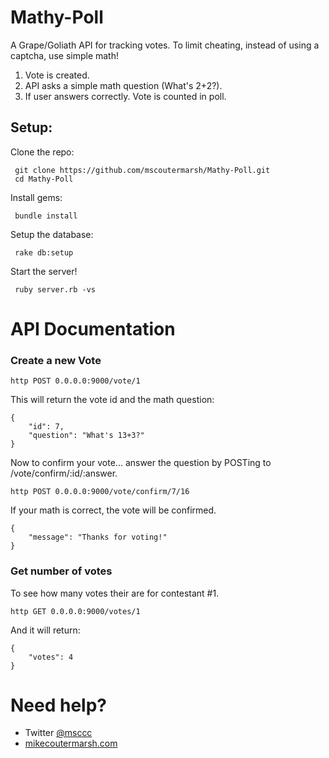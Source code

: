 Mathy-Poll
===========================
A Grape/Goliath API for tracking votes. To limit cheating, instead of using a captcha, use simple math!  
  

1. Vote is created.
2. API asks a simple math question (What's 2+2?).
3. If user answers correctly. Vote is counted in poll.



Setup:
------
Clone the repo:

     git clone https://github.com/mscoutermarsh/Mathy-Poll.git
     cd Mathy-Poll

Install gems:

     bundle install

Setup the database:

     rake db:setup

Start the server!

     ruby server.rb -vs


API Documentation
============================

### Create a new Vote

    http POST 0.0.0.0:9000/vote/1

This will return the vote id and the math question:

    {
        "id": 7, 
        "question": "What's 13+3?"
    }

Now to confirm your vote... answer the question by POSTing to /vote/confirm/:id/:answer.

    http POST 0.0.0.0:9000/vote/confirm/7/16

If your math is correct, the vote will be confirmed.

    {
        "message": "Thanks for voting!"
    }

### Get number of votes
To see how many votes their are for contestant #1.

    http GET 0.0.0.0:9000/votes/1

And it will return:

    {
        "votes": 4
    }


Need help?
============================
+ Twitter [@msccc](http://twitter.com/mscccc "@mscccc") 
+ [mikecoutermarsh.com](http://mikecoutermarsh.com/ "mikecoutermarsh") 
